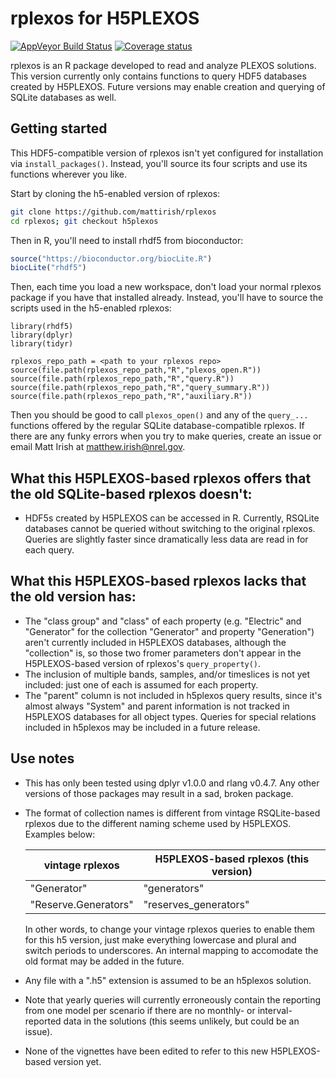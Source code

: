 # rplexos for H5PLEXOS

[![AppVeyor Build Status](https://ci.appveyor.com/api/projects/status/github/NREL/rplexos?branch=master&svg=true)](https://ci.appveyor.com/project/NREL/rplexos)
[![Coverage status](https://codecov.io/gh/NREL/rplexos/branch/master/graph/badge.svg)](https://codecov.io/github/NREL/rplexos?branch=master)

rplexos is an R package developed to read and analyze PLEXOS solutions. This version currently only contains functions to query HDF5 databases created by H5PLEXOS. Future versions may enable creation and querying of SQLite databases as well.

## Getting started
This HDF5-compatible version of rplexos isn't yet configured for installation via `install_packages()`. Instead, you'll source its four scripts and use its functions wherever you like.

Start by cloning the h5-enabled version of rplexos:
```bash
git clone https://github.com/mattirish/rplexos
cd rplexos; git checkout h5plexos
```

Then in R, you'll need to install rhdf5 from bioconductor:
```R
source("https://bioconductor.org/biocLite.R")
biocLite("rhdf5")
```
Then, each time you load a new workspace, don't load your normal rplexos package if you have that installed already. Instead, you'll have to source the scripts used in the h5-enabled rplexos:
```
library(rhdf5)
library(dplyr)
library(tidyr)

rplexos_repo_path = <path to your rplexos repo>
source(file.path(rplexos_repo_path,"R","plexos_open.R"))
source(file.path(rplexos_repo_path,"R","query.R"))
source(file.path(rplexos_repo_path,"R","query_summary.R"))
source(file.path(rplexos_repo_path,"R","auxiliary.R"))
```

Then you should be good to call `plexos_open()` and any of the `query_...` functions offered by the regular SQLite database-compatible rplexos. If there are any funky errors when you try to make queries, create an issue or email Matt Irish at matthew.irish@nrel.gov.

## What this H5PLEXOS-based rplexos offers that the old SQLite-based rplexos doesn't:
- HDF5s created by H5PLEXOS can be accessed in R. Currently, RSQLite databases cannot be queried without switching to the original rplexos. Queries are slightly faster since dramatically less data are read in for each query.

## What this H5PLEXOS-based rplexos lacks that the old version has:
- The "class group" and "class" of each property (e.g. "Electric" and "Generator" for the collection "Generator" and property "Generation") aren't currently included in H5PLEXOS databases, although the "collection" is, so those two fromer parameters don't appear in the H5PLEXOS-based version of rplexos's `query_property()`.
- The inclusion of multiple bands, samples, and/or timeslices is not yet included: just one of each is assumed for each property. 
- The "parent" column is not included in h5plexos query results, since it's almost always "System" and parent information is not tracked in H5PLEXOS databases for all object types. Queries for special relations included in h5plexos may be included in a future release.

## Use notes
- This has only been tested using dplyr v1.0.0 and rlang v0.4.7. Any other versions of those packages may result in a sad, broken package.
- The format of collection names is different from vintage RSQLite-based rplexos due to the different naming scheme used by H5PLEXOS. Examples below:

	| vintage rplexos       | H5PLEXOS-based rplexos (this version) |
	------------------------|----------------------------------------
	| "Generator"		        | "generators"                          |
	| "Reserve.Generators"	| "reserves_generators"                 |
	
	In other words, to change your vintage rplexos queries to enable them for this h5 version, just make everything lowercase and plural and switch periods to underscores. An internal mapping to accomodate the old format may be added in the future.
- Any file with a ".h5" extension is assumed to be an h5plexos solution.
- Note that yearly queries will currently erroneously contain the reporting from one model per scenario if there are no monthly- or interval-reported data in the solutions (this seems unlikely, but could be an issue).
- None of the vignettes have been edited to refer to this new H5PLEXOS-based version yet.
